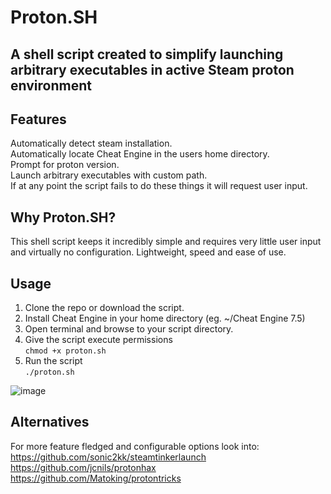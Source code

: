 # Proton.SH
## A shell script created to simplify launching arbitrary executables in active Steam proton environment  

## Features
Automatically detect steam installation.  
Automatically locate Cheat Engine in the users home directory.  
Prompt for proton version.  
Launch arbitrary executables with custom path.  
If at any point the script fails to do these things it will request user input.  

## Why Proton.SH?
This shell script keeps it incredibly simple and requires very little user input and virtually no configuration.  Lightweight, speed and ease of use.

## Usage
1. Clone the repo or download the script.
2. Install Cheat Engine in your home directory (eg. ~/Cheat Engine 7.5)
3. Open terminal and browse to your script directory.  
4. Give the script execute permissions  
```chmod +x proton.sh```  
5. Run the script  
```./proton.sh```

![image](https://github.com/user-attachments/assets/d06ed6a3-f7d2-44d7-b683-3b4c20720e98)


## Alternatives
For more feature fledged and configurable options look into:  
https://github.com/sonic2kk/steamtinkerlaunch  
https://github.com/jcnils/protonhax  
https://github.com/Matoking/protontricks  
